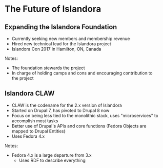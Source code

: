 # The Future of Islandora


## Expanding the Islandora Foundation

- <!-- .element: class="fragment" --> Currently seeking new members and membership revenue
- <!-- .element: class="fragment" --> Hired new technical lead for the Islandora project
- <!-- .element: class="fragment" --> Islandora Con 2017 in Hamilton, ON, Canada

Notes:

- The foundation stewards the project
- In charge of holding camps and cons and encouraging contribution to the project


## Islandora CLAW

- <!-- .element: class="fragment" --> CLAW is the codename for the 2.x version of Islandora
- <!-- .element: class="fragment" --> Started on Drupal 7, has pivoted to Drupal 8 now
- <!-- .element: class="fragment" --> Focus on being less tied to the monolithic stack, uses "microservices" to accomplish most tasks
- <!-- .element: class="fragment" --> Better use of Drupal's APIs and core functions (Fedora Objects are mapped to Drupal Entities)
- <!-- .element: class="fragment" --> Uses Fedora 4.x

Notes:

- Fedora 4.x is a large departure from 3.x
  - Uses RDF to describe everything
